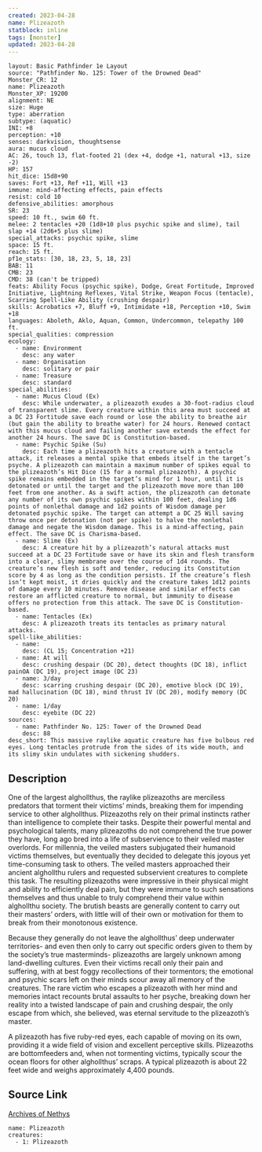 ```yaml
---
created: 2023-04-28
name: Plizeazoth
statblock: inline
tags: [monster]
updated: 2023-04-28
---
```

```statblock
layout: Basic Pathfinder 1e Layout
source: "Pathfinder No. 125: Tower of the Drowned Dead"
Monster_CR: 12
name: Plizeazoth
Monster_XP: 19200
alignment: NE
size: Huge
type: aberration
subtype: (aquatic)
INI: +8
perception: +10
senses: darkvision, thoughtsense
aura: mucus cloud
AC: 26, touch 13, flat-footed 21 (dex +4, dodge +1, natural +13, size -2)
HP: 157
hit_dice: 15d8+90
saves: Fort +13, Ref +11, Will +13
immune: mind-affecting effects, pain effects
resist: cold 10
defensive_abilities: amorphous
SR: 23
speed: 10 ft., swim 60 ft.
melee: 2 tentacles +20 (1d8+10 plus psychic spike and slime), tail slap +14 (2d6+5 plus slime)
special_attacks: psychic spike, slime
space: 15 ft.
reach: 15 ft.
pf1e_stats: [30, 18, 23, 5, 18, 23]
BAB: 11
CMB: 23
CMD: 38 (can't be tripped)
feats: Ability Focus (psychic spike), Dodge, Great Fortitude, Improved Initiative, Lightning Reflexes, Vital Strike, Weapon Focus (tentacle), Scarring Spell-Like Ability (crushing despair)
skills: Acrobatics +7, Bluff +9, Intimidate +18, Perception +10, Swim +18
languages: Aboleth, Aklo, Aquan, Common, Undercommon, telepathy 100 ft.
special_qualities: compression
ecology:
  - name: Environment
    desc: any water
  - name: Organisation
    desc: solitary or pair
  - name: Treasure
    desc: standard
special_abilities:
  - name: Mucus Cloud (Ex)
    desc: While underwater, a plizeazoth exudes a 30-foot-radius cloud of transparent slime. Every creature within this area must succeed at a DC 23 Fortitude save each round or lose the ability to breathe air (but gain the ability to breathe water) for 24 hours. Renewed contact with this mucus cloud and failing another save extends the effect for another 24 hours. The save DC is Constitution-based.
  - name: Psychic Spike (Su)
    desc: Each time a plizeazoth hits a creature with a tentacle attack, it releases a mental spike that embeds itself in the target’s psyche. A plizeazoth can maintain a maximum number of spikes equal to the plizeazoth’s Hit Dice (15 for a normal plizeazoth). A psychic spike remains embedded in the target’s mind for 1 hour, until it is detonated or until the target and the plizeazoth move more than 100 feet from one another. As a swift action, the plizeazoth can detonate any number of its own psychic spikes within 100 feet, dealing 1d6 points of nonlethal damage and 1d2 points of Wisdom damage per detonated psychic spike. The target can attempt a DC 25 Will saving throw once per detonation (not per spike) to halve the nonlethal damage and negate the Wisdom damage. This is a mind-affecting, pain effect. The save DC is Charisma-based.
  - name: Slime (Ex)
    desc: A creature hit by a plizeazoth’s natural attacks must succeed at a DC 23 Fortitude save or have its skin and flesh transform into a clear, slimy membrane over the course of 1d4 rounds. The creature’s new flesh is soft and tender, reducing its Constitution score by 4 as long as the condition persists. If the creature’s flesh isn’t kept moist, it dries quickly and the creature takes 1d12 points of damage every 10 minutes. Remove disease and similar effects can restore an afflicted creature to normal, but immunity to disease offers no protection from this attack. The save DC is Constitution-based.
  - name: Tentacles (Ex)
    desc: A plizeazoth treats its tentacles as primary natural attacks.
spell-like_abilities:
  - name:
    desc: (CL 15; Concentration +21)
  - name: At will
    desc: crushing despair (DC 20), detect thoughts (DC 18), inflict painOA (DC 19), project image (DC 23)
  - name: 3/day
    desc: scarring crushing despair (DC 20), emotive block (DC 19), mad hallucination (DC 18), mind thrust IV (DC 20), modify memory (DC 20)
  - name: 1/day
    desc: eyebite (DC 22)
sources:
  - name: Pathfinder No. 125: Tower of the Drowned Dead
    desc: 88
desc_short: This massive raylike aquatic creature has five bulbous red eyes. Long tentacles protrude from the sides of its wide mouth, and its slimy skin undulates with sickening shudders.
```
## Description
One of the largest alghollthus, the raylike plizeazoths are merciless predators that torment their victims’ minds, breaking them for impending service to other alghollthus. Plizeazoths rely on their primal instincts rather than intelligence to complete their tasks. Despite their powerful mental and psychological talents, many plizeazoths do not comprehend the true power they have, long ago bred into a life of subservience to their veiled master overlords. For millennia, the veiled masters subjugated their humanoid victims themselves, but eventually they decided to delegate this joyous yet time-consuming task to others. The veiled masters approached their ancient alghollthu rulers and requested subservient creatures to complete this task. The resulting plizeazoths were impressive in their physical might and ability to efficiently deal pain, but they were immune to such sensations themselves and thus unable to truly comprehend their value within alghollthu society. The brutish beasts are generally content to carry out their masters’ orders, with little will of their own or motivation for them to break from their monotonous existence.

 Because they generally do not leave the alghollthus’ deep underwater territories- and even then only to carry out specific orders given to them by the society’s true masterminds- plizeazoths are largely unknown among land-dwelling cultures. Even their victims recall only their pain and suffering, with at best foggy recollections of their tormentors; the emotional and psychic scars left on their minds scour away all memory of the creatures. The rare victim who escapes a plizeazoth with her mind and memories intact recounts brutal assaults to her psyche, breaking down her reality into a twisted landscape of pain and crushing despair, the only escape from which, she believed, was eternal servitude to the plizeazoth’s master.

 A plizeazoth has five ruby-red eyes, each capable of moving on its own, providing it a wide field of vision and excellent perceptive skills. Plizeazoths are bottomfeeders and, when not tormenting victims, typically scour the ocean floors for other alghollthus’ scraps. A typical plizeazoth is about 22 feet wide and weighs approximately 4,400 pounds.
## Source Link
[Archives of Nethys](https://aonprd.com/MonsterDisplay.aspx?ItemName=Plizeazoth)
```encounter-table
name: Plizeazoth
creatures:
  - 1: Plizeazoth
```
